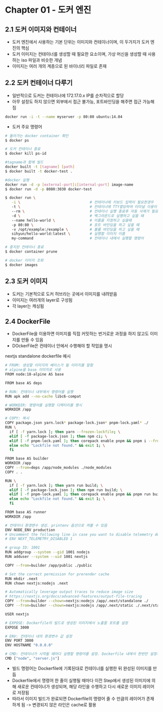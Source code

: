 # Chapter 01 - 도커 엔진

## 2.1 도커 이미지와 컨테이너

- 도커 엔진에서 사용하는 기본 단위는 이미지와 컨테이너이며, 이 두가지가 도커 엔진의 핵심
- 도커 이미지는 컨테이너를 생성할 때 필요한 요소이며, 가상 머신을 생성할 때 사용하는 iso 파일과 비슷한 개념
- 이미지는 여러 개의 계층으로 된 바이너리 파일로 존재

## 2.2 도커 컨테이너 다루기

- 일반적으로 도커는 컨테이너에 172.17.0.x IP를 순차적으로 할당
- 아무 설정도 하지 않으면 외부에서 접근 불가능, 포트바인딩을 해주면 접근 가능해짐

```bash
docker run -i -t --name myserver -p 80:80 ubuntu:14.04
```

- 도커 주요 명령어

```bash
# 돌아가는 docker container 확인
$ docker ps

# 도커 컨테이너 종료
$ docker kill ps-id

#tagname과 함께 빌드
docker built -t [tagname] [path]
$ docker built -t docker-test .

#docker 실행
docker run -d -p [external-port]:[internal-port] image-name
$ docker run -d -p 8080:3030 docker-test

$ docker run \
   -i \                                # 컨테이너에 키보드 입력이 필요한경우
   -t \                                # 컨테이너에 TTY할당하여 터미널 이용이 필요한 경우
   --rm \                              # 컨테이너 실행 종료후 자동 삭제가 필요할때
   -d \                                # 백그라운드로 실행하고 싶을 때
   --name hello-world \                # 이름을 지정하고 싶을때
   -p 80:80 \                          # 포트 바인딩을 하고 싶을 때
   -v /opt/example:/example \          # 볼륨 바인딩을 하고 싶을 때
   sihyun/hello-world:latest \         # 실행할 이미지 이름
   my-command                          # 컨테이너 내에서 실행할 명령어

# 중지된 컨테이너 종료
$ docker container prune

# docker 이미지 조회
$ docker images

```

## 2.3 도커 이미지

- 도커는 기본적으로 도커 허브라는 곳에서 이미지를 내려받음
- 이미지는 여러개의 layer로 구성됨
- 각 layer는 캐싱됨

## 2.4 DockerFile

- DockerFile을 이용하면 이미지를 직접 커밋하는 번거로운 과정을 하지 않고도 이미지를 만들 수 있음
- DOckerFile은 컨테이너 안에서 수행해야 할 작업을 명시

nextjs standalone dockerfile 예시

```bash
# FROM: 생성할 이미지의 베이스가 될 이미지를 말함
# alpine을 base 이미지로 사용
FROM node:18-alpine AS base

FROM base AS deps

# RUN: 컨테이너 내부에서 명령어를 실행
RUN apk add --no-cache libc6-compat

# WORKDIR: 명령어를 실행할 디렉터리를 명시
WORKDIR /app

# COPY: 복사
COPY package.json yarn.lock* package-lock.json* pnpm-lock.yaml* ./
RUN \
  if [ -f yarn.lock ]; then yarn --frozen-lockfile; \
  elif [ -f package-lock.json ]; then npm ci; \
  elif [ -f pnpm-lock.yaml ]; then corepack enable pnpm && pnpm i --frozen-lockfile; \
  else echo "Lockfile not found." && exit 1; \
  fi

FROM base AS builder
WORKDIR /app
COPY --from=deps /app/node_modules ./node_modules
COPY . .

RUN \
  if [ -f yarn.lock ]; then yarn run build; \
  elif [ -f package-lock.json ]; then npm run build; \
  elif [ -f pnpm-lock.yaml ]; then corepack enable pnpm && pnpm run build; \
  else echo "Lockfile not found." && exit 1; \
  fi

FROM base AS runner
WORKDIR /app

# 컨테이너 환경변수 생성. printenv 옵션으로 켜볼 수 있음
ENV NODE_ENV production
# Uncomment the following line in case you want to disable telemetry during runtime.
# ENV NEXT_TELEMETRY_DISABLED 1

# group ID: 1001
RUN addgroup --system --gid 1001 nodejs
RUN adduser --system --uid 1001 nextjs

COPY --from=builder /app/public ./public

# Set the correct permission for prerender cache
RUN mkdir .next
RUN chown nextjs:nodejs .next

# Automatically leverage output traces to reduce image size
# https://nextjs.org/docs/advanced-features/output-file-tracing
COPY --from=builder --chown=nextjs:nodejs /app/.next/standalone ./
COPY --from=builder --chown=nextjs:nodejs /app/.next/static ./.next/static

USER nextjs

# EXPOSE: Dockerfile의 빌드로 생성된 이미지에서 노출할 포트를 설정
EXPOSE 3000

# ENV: 컨테이너 내의 환경변수 값 설정
ENV PORT 3000
ENV HOSTNAME "0.0.0.0"

# CMD: 컨테이너가 시작될 때마다 실행할 명령어를 설정. Dockerfile 내에서 한번만 설정가능
CMD ["node", "server.js"]
```

- 빌드 명령어는 Dockerfile에 기록된대로 컨테이너를 실행한 뒤 완성된 이미지를 만듬
- Dockerfile에서 명령어 한 줄이 실행될 때마다 이전 Step에서 생성된 이미지에 의해 새로운 컨테이너가 생성되며, 해당 라인을 수행하고 다시 새로운 이미지 레이어로 저장됨
- 따라서 이미지 빌드가 완료되면 Dockerfile의 명령어 줄 수 만큼의 레이어가 존재하게 됨
  -> 변경되지 않은 라인은 cache로 활용
